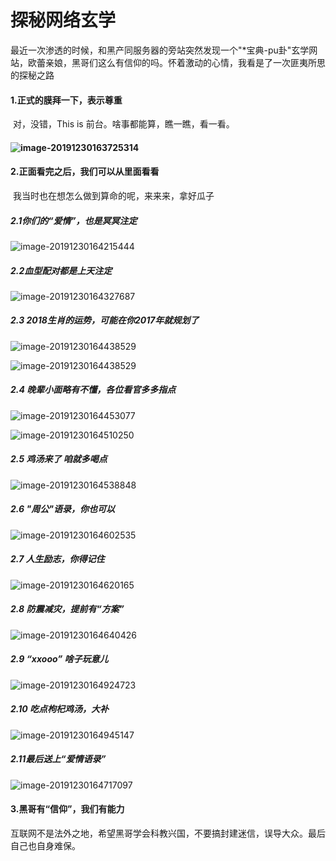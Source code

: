 # 探秘网络玄学

​	最近一次渗透的时候，和黑产同服务器的旁站突然发现一个"*宝典-pu卦"玄学网站，欧蕾亲娘，黑哥们这么有信仰的吗。怀着激动的心情，我看是了一次匪夷所思的探秘之路

#### 1.正式的膜拜一下，表示尊重

​	对，没错，This is 前台。啥事都能算，瞧一瞧，看一看。

#### ![image-20191230163725314](https://github.com/Jxysir/-/blob/master/img/image-20191230163725314.png)

#### 2.正面看完之后，我们可以从里面看看

​	我当时也在想怎么做到算命的呢，来来来，拿好瓜子

##### 2.1你们的“爱情”，也是冥冥注定

![image-20191230164215444](https://github.com/Jxysir/-/blob/master/img/image-20191230164215444.png)

##### 2.2血型配对都是上天注定

![image-20191230164327687](https://github.com/Jxysir/-/blob/master/img/image-20191230164327687.png)

##### 2.3 2018生肖的运势，可能在你2017年就规划了

![image-20191230164438529](https://github.com/Jxysir/-/blob/master/img/image-20191230164438529.png)



![image-20191230164438529](https://github.com/Jxysir/-/blob/master/img/image-20191230164438529.png)



##### 2.4 晚辈小面略有不懂，各位看官多多指点





![image-20191230164453077](https://github.com/Jxysir/-/blob/master/img/image-20191230164453077.png)





![image-20191230164510250](https://github.com/Jxysir/-/blob/master/img/image-20191230164510250.png)



##### 2.5 鸡汤来了 咱就多喝点

![image-20191230164538848](https://github.com/Jxysir/-/blob/master/img/image-20191230164538848.png)

##### 2.6 "周公"语录，你也可以

![image-20191230164602535](https://github.com/Jxysir/-/blob/master/img/image-20191230164602535.png)

##### 2.7 人生励志，你得记住

![image-20191230164620165](https://github.com/Jxysir/-/blob/master/img/image-20191230164620165.png)

##### 2.8 防震减灾，提前有“方案”

![image-20191230164640426](https://github.com/Jxysir/-/blob/master/img/image-20191230164640426.png)

##### 2.9 “xxooo” 啥子玩意儿

![image-20191230164924723](https://github.com/Jxysir/-/blob/master/img/image-20191230164924723.png)

##### 2.10 吃点枸杞鸡汤，大补

![image-20191230164945147](https://github.com/Jxysir/-/blob/master/img/image-20191230164945147.png)

##### 2.11最后送上“爱情语录”

![image-20191230164717097](https://github.com/Jxysir/-/blob/master/img/image-20191230164717097.png)

#### 3.黑哥有“信仰”，我们有能力

​	互联网不是法外之地，希望黑哥学会科教兴国，不要搞封建迷信，误导大众。最后自己也自身难保。

​	

